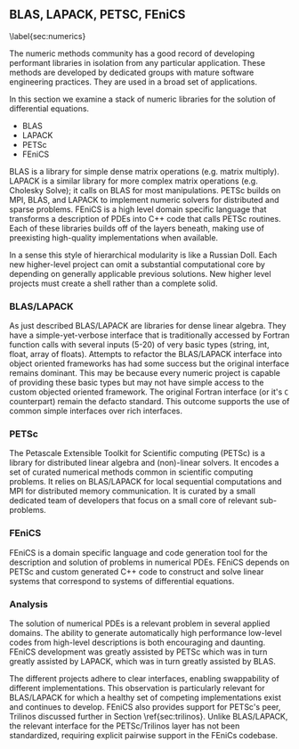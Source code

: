 
BLAS, LAPACK, PETSC, FEniCS
---------------------------

\label{sec:numerics}

The numeric methods community has a good record of developing performant libraries in isolation from any particular application.  These methods are developed by dedicated groups with mature software engineering practices.  They are used in a broad set of applications.

In this section we examine a stack of numeric libraries for the solution of differential equations. 

*   BLAS
*   LAPACK
*   PETSc
*   FEniCS

BLAS is a library for simple dense matrix operations (e.g. matrix multiply).  LAPACK is a similar library for more complex matrix operations (e.g. Cholesky Solve); it calls on BLAS for most manipulations.  PETSc builds on MPI, BLAS, and LAPACK to implement numeric solvers for distributed and sparse problems.  FEniCS is a high level domain specific language that transforms a description of PDEs into C++ code that calls PETSc routines.  Each of these libraries builds off of the layers beneath, making use of preexisting high-quality implementations when available.

In a sense this style of hierarchical modularity is like a Russian Doll.  Each new higher-level project can omit a substantial computational core by depending on generally applicable previous solutions.  New higher level projects must create a shell rather than a complete solid.

### BLAS/LAPACK

As just described BLAS/LAPACK are libraries for dense linear algebra.  They have a simple-yet-verbose interface that is traditionally accessed by Fortran function calls with several inputs (5-20) of very basic types (string, int, float, array of floats).  Attempts to refactor the BLAS/LAPACK interface into object oriented frameworks has had some success but the original interface remains dominant.  This may be because every numeric project is capable of providing these basic types but may not have simple access to the custom objected oriented framework.  The original Fortran interface (or it's `C` counterpart) remain the defacto standard.  This outcome supports the use of common simple interfaces over rich interfaces.


### PETSc

The Petascale Extensible Toolkit for Scientific computing (PETSc) is a library for distributed linear algebra and (non)-linear solvers.  It encodes a set of curated numerical methods common in scientific computing problems.  It relies on BLAS/LAPACK for local sequential computations and MPI for distributed memory communication.  It is curated by a small dedicated team of developers that focus on a small core of relevant sub-problems.


### FEniCS 

FEniCS is a domain specific language and code generation tool for the description and solution of problems in numerical PDEs.  FEniCS depends on PETSc and custom generated C++ code to construct and solve linear systems that correspond to systems of differential equations.


### Analysis

The solution of numerical PDEs is a relevant problem in several applied domains.  The ability to generate automatically high performance low-level codes from high-level descriptions is both encouraging and daunting.  FEniCS development was greatly assisted by PETSc which was in turn greatly assisted by LAPACK, which was in turn greatly assisted by BLAS.

The different projects adhere to clear interfaces, enabling swappability of different implementations.  This observation is particularly relevant for BLAS/LAPACK for which a healthy set of competing implementations exist and continues to develop.  FEniCS also provides support for PETSc's peer, Trilinos discussed further in Section \ref{sec:trilinos}.  Unlike BLAS/LAPACK, the relevant interface for the PETSc/Trilinos layer has not been standardized, requiring explicit pairwise support in the FEniCs codebase.
